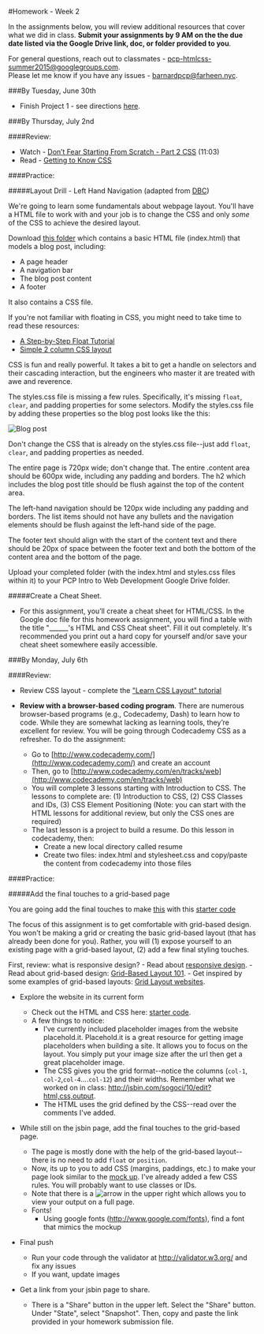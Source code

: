 #Homework - Week 2

In the assignments below, you will review additional resources that cover what we did in class.  **Submit your assignments by 9 AM on the the due date listed via the Google Drive link, doc, or folder provided to you**.  

For general questions, reach out to classmates - pcp-htmlcss-summer2015@googlegroups.com.  
Please let me know if you have any issues - barnardpcp@farheen.nyc.


###By Tuesday, June 30th

- Finish Project 1 - see directions [here](https://github.com/fma2/pcp-intro-web-development/blob/master/assignments/project1.md).


###By Thursday, July 2nd

####Review:

- Watch - [Don’t Fear Starting From Scratch - Part 2 CSS](http://www.dontfeartheinternet.com/css/don%E2%80%99t-fear-starting-from-scratch-2) (11:03)
- Read - [Getting to Know CSS](http://learn.shayhowe.com/html-css/getting-to-know-css/)

####Practice:

#####Layout Drill - Left Hand Navigation (adapted from [DBC](www.devbootcamp.com))

We're going to learn some fundamentals about webpage layout. You'll have a HTML file to work with and your job is to change the CSS and only *some* of the CSS to achieve the desired layout.

Download [this folder](https://drive.google.com/file/d/0B2oPzQ6clzPRZGx5VjJ0UEdTWVk/view?usp=sharing) which contains a basic HTML file (index.html) that models a blog post, including:

- A page header
- A navigation bar
- The blog post content
- A footer

It also contains a CSS file.  

If you're not familiar with floating in CSS, you might need to take time to read these resources:

- [A Step-by-Step Float Tutorial](http://css.maxdesign.com.au/floatutorial/)
- [Simple 2 column CSS layout](http://www.456bereastreet.com/lab/developing_with_web_standards/csslayout/2-col/)

CSS is fun and really powerful. It takes a bit to get a handle on selectors and their cascading interaction, but the engineers who master it are treated with awe and reverence.

The styles.css file is missing a few rules.  Specifically, it's missing `float`, `clear`, and padding properties for some selectors.  Modify the styles.css file by adding these properties so the blog post looks like the this:

![Blog post](https://camo.githubusercontent.com/787ea8fd6fa5beadb161d3275a64ef00b4762871/687474703a2f2f662e636c2e6c792f6974656d732f336a30573351304d304f3258324e3136306a31332f53637265656e25323053686f74253230323031332d30322d31362532306174253230372e31322e3138253230504d2e706e67)

Don't change the CSS that is already on the styles.css file--just add `float`, `clear`, and padding properties as needed.  

The entire page is 720px wide; don't change that. The entire .content area should be 600px wide, including any padding and borders. The h2 which includes the blog post title should be flush against the top of the content area.

The left-hand navigation should be 120px wide including any padding and borders. The list items should not have any bullets and the navigation elements should be flush against the left-hand side of the page.

The footer text should align with the start of the content text and there should be 20px of space between the footer text and both the bottom of the content area and the bottom of the page.

Upload your completed folder (with the index.html and styles.css files within it) to your PCP Intro to Web Development Google Drive folder.  

#####Create a Cheat Sheet.

- For this assignment, you’ll create a cheat sheet for HTML/CSS.  In the Google doc file for this homework assignment, you will find a table with the title "______'s HTML and CSS Cheat sheet".  Fill it out completely.  It's recommended you print out a hard copy for yourself and/or save your cheat sheet somewhere easily accessible.

###By Monday, July 6th

####Review:

- Review CSS layout - complete the ["Learn CSS Layout" tutorial](http://learnlayout.com/)
- **Review with a browser-based coding program**.  There are numerous browser-based programs (e.g., Codecademy, Dash) to learn how to code. While they are somewhat lacking as learning tools, they’re excellent for review. You will be going through Codecademy CSS as a refresher. To do the assignment:
	
	- Go to [http://www.codecademy.com/](http://www.codecademy.com/) and create an account 
	- Then, go to [http://www.codecademy.com/en/tracks/web](http://www.codecademy.com/en/tracks/web)
	- You will complete 3 lessons starting with Introduction to CSS. The lessons to complete are: (1) Introduction to CSS, (2) CSS Classes and IDs, (3) CSS Element Positioning (Note: you can start with the HTML lessons for additional review, but only the CSS ones are required)  
	- The last lesson is a project to build a resume. Do this lesson in codecademy, then: 
		- Create a new local directory called resume
		- Create two files: index.html and stylesheet.css and copy/paste the content from codecademy into those files 

####Practice:

#####Add the final touches to a grid-based page

You are going add the final touches to make [this](https://drive.google.com/file/d/0B1MYP7sU_C0vZkxCOGxSSVBZcXc/view) with this [starter code](http://jsbin.com/xotogocogi/1/edit?html,css,output)

The focus of this assignment is to get comfortable with grid-based design.  You won't be making a grid or creating the basic grid-based layout (that has already been done for you).  Rather, you will (1) expose yourself to an existing page with a grid-based layout, (2) add a few final styling touches.

First, review: what is responsive design?
	- Read about [responsive design](http://learn.shayhowe.com/advanced-html-css/responsive-web-design/).
	- Read about grid-based design: [Grid-Based Layout 101](http://www.sitepoint.com/grid-based-layouts-101/).
	- Get inspired by some examples of grid-based layouts: [Grid Layout websites](http://www.siteinspire.com/websites?categories=101).

- Explore the website in its current form
	- Check out the HTML and CSS here: [starter code](http://jsbin.com/xotogocogi/1/edit?html,css,output). 
	- A few things to notice:
		- I’ve currently included placeholder images from the website placehold.it. Placehold.it is a great resource for getting image placeholders when building a site. It allows you to focus on the layout. You simply put your image size after the url then get a great placeholder image. 
		- The CSS gives you the grid format--notice the columns (`col-1`, `col-2`,`col-4`....`col-12`) and their widths.  Remember what we worked on in class: http://jsbin.com/sogoci/10/edit?html,css,output.
		- The HTML uses the grid defined by the CSS--read over the comments I've added. 

- While still on the jsbin page, add the final touches to the grid-based page.  
	- The page is mostly done with the help of the grid-based layout--there is no need to add `float` or `position`.  
	- Now, its up to you to add CSS (margins, paddings, etc.) to make your page look similar to the [mock up](https://drive.google.com/file/d/0B1MYP7sU_C0vZkxCOGxSSVBZcXc/view).  I've already added a few CSS rules.  You will probably want to use classes or IDs. 
	- Note that there is a ![arrow](http://static.jsbin.com/images/popout.png) in the upper right which allows you to view your output on a full page.
	- Fonts!
		- Using google fonts (http://www.google.com/fonts), find a font that mimics the mockup 

- Final push
	- Run your code through the validator at http://validator.w3.org/ and fix any issues 
	- If you want, update images 

- Get a link from your jsbin page to share.  
	- There is a "Share" button in the upper left.  Select the "Share" button.  Under "State", select "Snapshot".  Then, copy and paste the link provided in your homework submission file.
	
